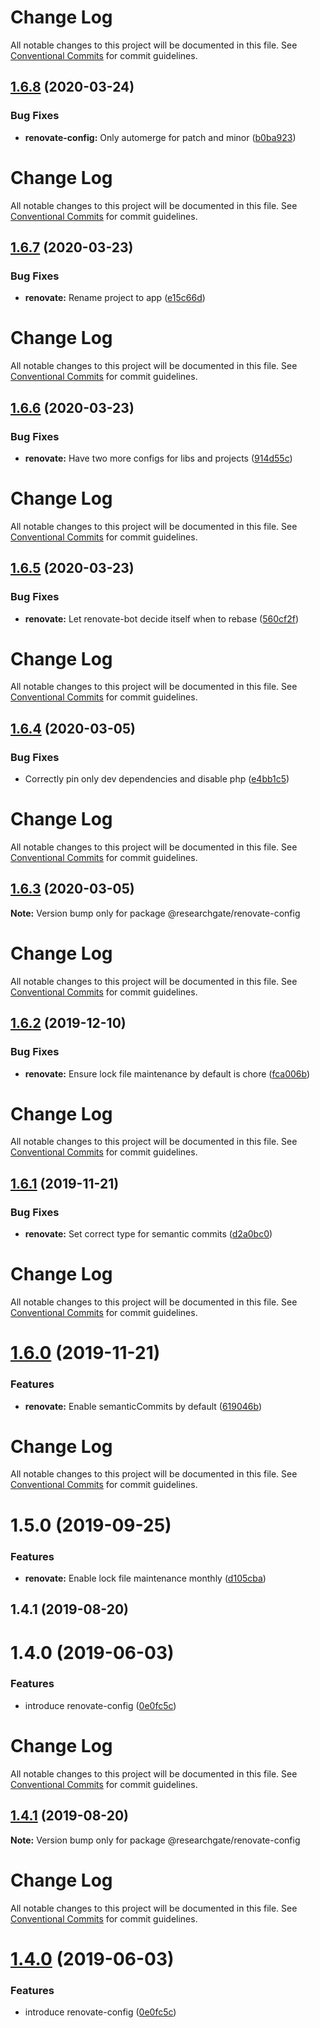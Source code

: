 # Change Log

All notable changes to this project will be documented in this file. See
[Conventional Commits](https://conventionalcommits.org) for commit guidelines.

## [1.6.8](https://github.com/researchgate/tooling/compare/@researchgate/renovate-config@1.6.7...@researchgate/renovate-config@1.6.8) (2020-03-24)

### Bug Fixes

- **renovate-config:** Only automerge for patch and minor
  ([b0ba923](https://github.com/researchgate/tooling/commit/b0ba9238d76e4414f538912b65806feffdc35aab))

# Change Log

All notable changes to this project will be documented in this file. See
[Conventional Commits](https://conventionalcommits.org) for commit guidelines.

## [1.6.7](https://github.com/researchgate/tooling/compare/@researchgate/renovate-config@1.6.6...@researchgate/renovate-config@1.6.7) (2020-03-23)

### Bug Fixes

- **renovate:** Rename project to app
  ([e15c66d](https://github.com/researchgate/tooling/commit/e15c66d309364e391beafd3565ae0f157d54a59b))

# Change Log

All notable changes to this project will be documented in this file. See
[Conventional Commits](https://conventionalcommits.org) for commit guidelines.

## [1.6.6](https://github.com/researchgate/tooling/compare/@researchgate/renovate-config@1.6.5...@researchgate/renovate-config@1.6.6) (2020-03-23)

### Bug Fixes

- **renovate:** Have two more configs for libs and projects
  ([914d55c](https://github.com/researchgate/tooling/commit/914d55cf78997952c57da342a4b747cd7835d998))

# Change Log

All notable changes to this project will be documented in this file. See
[Conventional Commits](https://conventionalcommits.org) for commit guidelines.

## [1.6.5](https://github.com/researchgate/tooling/compare/@researchgate/renovate-config@1.6.4...@researchgate/renovate-config@1.6.5) (2020-03-23)

### Bug Fixes

- **renovate:** Let renovate-bot decide itself when to rebase
  ([560cf2f](https://github.com/researchgate/tooling/commit/560cf2f))

# Change Log

All notable changes to this project will be documented in this file. See
[Conventional Commits](https://conventionalcommits.org) for commit guidelines.

## [1.6.4](https://github.com/researchgate/tooling/compare/@researchgate/renovate-config@1.6.3...@researchgate/renovate-config@1.6.4) (2020-03-05)

### Bug Fixes

- Correctly pin only dev dependencies and disable php
  ([e4bb1c5](https://github.com/researchgate/tooling/commit/e4bb1c5))

# Change Log

All notable changes to this project will be documented in this file. See
[Conventional Commits](https://conventionalcommits.org) for commit guidelines.

## [1.6.3](https://github.com/researchgate/tooling/compare/@researchgate/renovate-config@1.6.2...@researchgate/renovate-config@1.6.3) (2020-03-05)

**Note:** Version bump only for package @researchgate/renovate-config

# Change Log

All notable changes to this project will be documented in this file. See
[Conventional Commits](https://conventionalcommits.org) for commit guidelines.

## [1.6.2](https://github.com/researchgate/tooling/compare/@researchgate/renovate-config@1.6.1...@researchgate/renovate-config@1.6.2) (2019-12-10)

### Bug Fixes

- **renovate:** Ensure lock file maintenance by default is chore
  ([fca006b](https://github.com/researchgate/tooling/commit/fca006b))

# Change Log

All notable changes to this project will be documented in this file. See
[Conventional Commits](https://conventionalcommits.org) for commit guidelines.

## [1.6.1](https://github.com/researchgate/tooling/compare/@researchgate/renovate-config@1.6.0...@researchgate/renovate-config@1.6.1) (2019-11-21)

### Bug Fixes

- **renovate:** Set correct type for semantic commits
  ([d2a0bc0](https://github.com/researchgate/tooling/commit/d2a0bc0))

# Change Log

All notable changes to this project will be documented in this file. See
[Conventional Commits](https://conventionalcommits.org) for commit guidelines.

# [1.6.0](https://github.com/researchgate/tooling/compare/@researchgate/renovate-config@1.5.0...@researchgate/renovate-config@1.6.0) (2019-11-21)

### Features

- **renovate:** Enable semanticCommits by default
  ([619046b](https://github.com/researchgate/tooling/commit/619046b))

# Change Log

All notable changes to this project will be documented in this file. See
[Conventional Commits](https://conventionalcommits.org) for commit guidelines.

# 1.5.0 (2019-09-25)

### Features

- **renovate:** Enable lock file maintenance monthly
  ([d105cba](https://github.com/researchgate/tooling/commit/d105cba))

## 1.4.1 (2019-08-20)

# 1.4.0 (2019-06-03)

### Features

- introduce renovate-config
  ([0e0fc5c](https://github.com/researchgate/tooling/commit/0e0fc5c))

# Change Log

All notable changes to this project will be documented in this file. See
[Conventional Commits](https://conventionalcommits.org) for commit guidelines.

## [1.4.1](https://github.com/researchgate/tooling/compare/v1.4.0...v1.4.1) (2019-08-20)

**Note:** Version bump only for package @researchgate/renovate-config

# Change Log

All notable changes to this project will be documented in this file. See
[Conventional Commits](https://conventionalcommits.org) for commit guidelines.

# [1.4.0](https://github.com/researchgate/tooling/compare/v1.3.1...v1.4.0) (2019-06-03)

### Features

- introduce renovate-config
  ([0e0fc5c](https://github.com/researchgate/tooling/commit/0e0fc5c))
